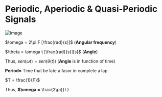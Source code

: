 # Periodic, Aperiodic & Quasi-Periodic Signals

 ![image](https://github.com/user-attachments/assets/6521884b-d974-4323-b1b4-a834de592a74)

 $\omega = 2\pi F [\frac{rad}{s}]$ (**Angular frequency**)

 $\theta = \omega t [\frac{rad}{s}][s]$ (**Angle**)

 Thus, $sen(\omega t) = sen(\theta (t))$ (**Angle** is in function of time)

**Period=** Time that be late a fasor in complete a lap

$T = \frac{1}{F}$

Thus, **$\omega =** \frac{2\pi}{T}
